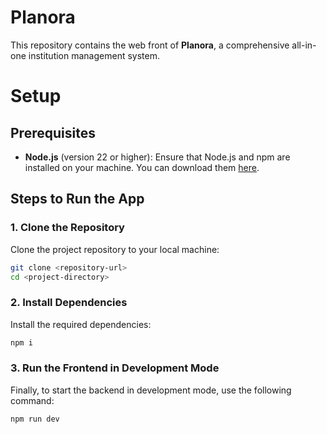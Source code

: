 # Planora
This repository contains the web front of **Planora**, a comprehensive all-in-one institution management system.

# Setup

## Prerequisites

- **Node.js** (version 22 or higher): Ensure that Node.js and npm are installed on your machine. You can download them [here](https://nodejs.org/).

## Steps to Run the App

### 1. Clone the Repository
Clone the project repository to your local machine:
```bash
git clone <repository-url>
cd <project-directory>
```

### 2. Install Dependencies
Install the required dependencies:
```bash
npm i
```

### 3. Run the Frontend in Development Mode
Finally, to start the backend in development mode, use the following command:
```bash
npm run dev
```
